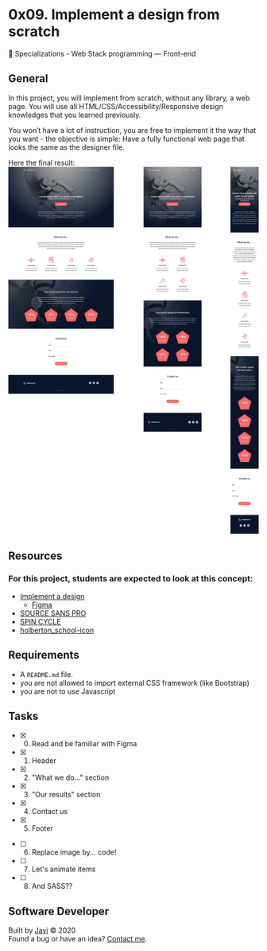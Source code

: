 # 0x09. Implement a design from scratch
:open_file_folder: Specializations - Web Stack programming ― Front-end

## General
In this project, you will implement from scratch, without any library, a web page. You will use all HTML/CSS/Accessibility/Responsive design knowledges that you learned previously.

You won’t have a lot of instruction, you are free to implement it the way that you want - the objective is simple: Have a fully functional web page that looks the same as the designer file.

Here the final result:
![Goal](goal.jpg)

## Resources
### For this project, students are expected to look at this concept:
* [Implement a design](https://intranet.hbtn.io/concepts/220)
  - [Figma](https://www.figma.com/)
* [SOURCE SANS PRO](https://www.fontsquirrel.com/fonts/source-sans-pro)
* [SPIN CYCLE](https://www.fontsquirrel.com/fonts/Spin-Cycle-OT)
* [holberton_school-icon](https://intranet.hbtn.io/rltoken/UTLmru8XUpDXW2EbLdLyew)

## Requirements
* A `README.md` file.
* you are not allowed to import external CSS framework (like Bootstrap)
* you are not to use Javascript

## Tasks
- [x] 0. Read and be familiar with Figma
- [x] 1. Header
- [x] 2. "What we do..." section
- [x] 3. "Our results" section
- [x] 4. Contact us
- [x] 5. Footer
* [ ] 6. Replace image by... code!
* [ ] 7. Let's animate items
* [ ] 8. And SASS??

## Software Developer
Built by [Javi](https://github.com/javi0b01) :copyright: 2020  
Found a bug or have an idea? [Contact me](https://www.linkedin.com/in/javi0b01/).
